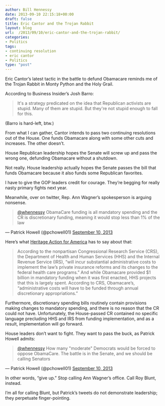 ```yaml
---
author: Bill Hennessy
date: 2013-09-10 22:15:18+00:00
draft: false
title: Eric Cantor and the Trojan Rabbit
layout: blog
url:  /2013/09/10/eric-cantor-and-the-trojan-rabbit/
categories:
- Politics
tags:
- continuing resolution
- eric cantor
- Politics
type: "post"
---
```


Eric Cantor’s latest tactic in the battle to defund Obamacare reminds me of the Trojan Rabbit in Monty Python and the Holy Grail.





According to Business Insider’s Josh Barro:


> It's a strategy predicated on the idea that Republican activists are stupid. Many of them are stupid. But they're not stupid enough to fall for this.


(Barro is hard-left, btw.)

From what I can gather, Cantor intends to pass two continuing resolutions out of the House. One funds Obamacare along with some other cuts and increases. The other doesn’t.

House Republican leadership hopes the Senate will screw up and pass the wrong one, defunding Obamacare without a shutdown.

Not really. House leadership actually hopes the Senate passes the bill that funds Obamacare because it also funds some Republican favorites.

I have to give the GOP leaders credit for courage. They’re begging for really nasty primary fights next year.

Meanwhile, over on twitter, Rep. Ann Wagner’s spokesperson is arguing nonsense.


> [@whennessy](https://twitter.com/whennessy) ObamaCare funding is all mandatory spending and the CR is discretionary funding, meaning it would stop less than 1% of the law

— Patrick Howell (@pchowell01) [September 10, 2013](https://twitter.com/pchowell01/statuses/377506993084588035)


Here’s what [Heritage Action for America](https://heritageaction.com/) has to say about that:


> According to the nonpartisan Congressional Research Service (CRS), the Department of Health and Human Services (HHS) and the Internal Revenue Service (IRS), “will incur substantial administrative costs to implement the law’s private insurance reforms and its changes to the federal health care programs.” And while Obamacare provided $1 billion in mandatory funding when it was first enacted, HHS projects that this is largely spent. According to CRS, Obamacare’s, “administrative costs will have to be funded through annual discretionary appropriations.”

Furthermore, discretionary spending bills routinely contain provisions making changes to mandatory spending, and there is no reason that the CR could not have. Unfortunately, the House-passed CR contained no specific language precluding HHS and IRS from funding implementation, and as a result, implementation will go forward.


House leaders don’t want to fight. They want to pass the buck, as Patrick Howell admits:


> [@whennessy](https://twitter.com/whennessy) How many "moderate" Democrats would be forced to oppose ObamaCare. The battle is in the Senate, and we should be calling Senators

— Patrick Howell (@pchowell01) [September 10, 2013](https://twitter.com/pchowell01/statuses/377535395862310912)


In other words, “give up.” Stop calling Ann Wagner’s office. Call Roy Blunt, instead.

I’m all for calling Blunt, but Patrick’s tweets do not demonstrate leadership; they perpetuate finger-pointing.
